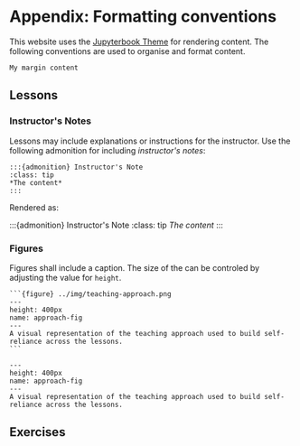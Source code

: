 # Appendix: Formatting conventions

This website uses the [Jupyterbook Theme](https://jupyterbook.org/en/stable/basics/organize.html) for rendering content. The following conventions are used to organise and format content.

```{margin} An optional title
My margin content
```

## Lessons


### Instructor's Notes
Lessons may include explanations or instructions for the instructor. Use the following admonition for including *instructor's notes*:

```
:::{admonition} Instructor's Note 
:class: tip
*The content*
:::
```
Rendered as:

:::{admonition} Instructor's Note 
:class: tip
*The content*
:::

### Figures

Figures shall include a caption. The size of the can be controled by adjusting the value for `height`.

````
```{figure} ../img/teaching-approach.png
---
height: 400px
name: approach-fig
---
A visual representation of the teaching approach used to build self-reliance across the lessons.
```
````

```{figure} ../img/teaching-approach.png
---
height: 400px
name: approach-fig
---
A visual representation of the teaching approach used to build self-reliance across the lessons.
```

## Exercises




